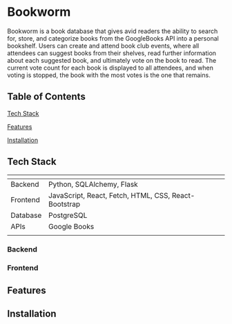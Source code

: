 Bookworm
======

Bookworm is a  book database that gives avid readers the ability to search for, store, and categorize books from the GoogleBooks API into a personal bookshelf. Users can create and attend book club events, where all attendees can suggest books from their shelves, read further information about each suggested book, and ultimately vote on the book to read. The current vote count for each book is displayed to all attendees, and when voting is stopped, the book with the most votes is the one that remains.

Table of Contents
------

[Tech Stack](#tech-stack)

[Features](#features)

[Installation](#installation)

Tech Stack
------

| <!-- -->    | <!-- -->    |
|:-------------|:-------------|
| Backend      | Python, SQLAlchemy, Flask |
| Frontend     | JavaScript, React, Fetch, HTML, CSS, React-Bootstrap |
| Database     | PostgreSQL |
| APIs         | Google Books |
| <!-- -->    | <!-- -->    |


### Backend

### Frontend

### 

Features
------

Installation
------
